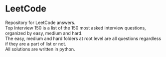 # LeetCode
Repository for LeetCode answers.  
Top Interview 150 is a list of the 150 most asked interview questions, organized by easy, medium and hard.  
The easy, medium and hard folders at root level are all questions regardless if they are a part of list or not.  
All solutions are written in python.  

